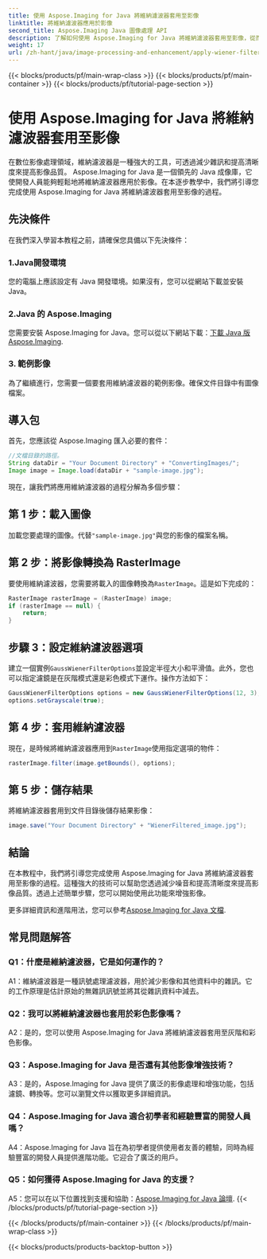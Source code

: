 ```yaml
---
title: 使用 Aspose.Imaging for Java 將維納濾波器套用至影像
linktitle: 將維納濾波器應用於影像
second_title: Aspose.Imaging Java 圖像處理 API
description: 了解如何使用 Aspose.Imaging for Java 將維納濾波器套用至影像，從而輕鬆提高影像品質並減少雜訊。
weight: 17
url: /zh-hant/java/image-processing-and-enhancement/apply-wiener-filter-to-images/
---
```


{{< blocks/products/pf/main-wrap-class >}}
{{< blocks/products/pf/main-container >}}
{{< blocks/products/pf/tutorial-page-section >}}

# 使用 Aspose.Imaging for Java 將維納濾波器套用至影像


在數位影像處理領域，維納濾波器是一種強大的工具，可透過減少雜訊和提高清晰度來提高影像品質。 Aspose.Imaging for Java 是一個領先的 Java 成像庫，它使開發人員能夠輕鬆地將維納濾波器應用於影像。在本逐步教學中，我們將引導您完成使用 Aspose.Imaging for Java 將維納濾波器套用至影像的過程。

## 先決條件

在我們深入學習本教程之前，請確保您具備以下先決條件：

### 1.Java開發環境

您的電腦上應該設定有 Java 開發環境。如果沒有，您可以從網站下載並安裝 Java。

### 2.Java 的 Aspose.Imaging

您需要安裝 Aspose.Imaging for Java。您可以從以下網站下載：[下載 Java 版 Aspose.Imaging](https://releases.aspose.com/imaging/java/).

### 3. 範例影像

為了繼續進行，您需要一個要套用維納濾波器的範例影像。確保文件目錄中有圖像檔案。

## 導入包

首先，您應該從 Aspose.Imaging 匯入必要的套件：

```java
//文檔目錄的路徑。
String dataDir = "Your Document Directory" + "ConvertingImages/";
Image image = Image.load(dataDir + "sample-image.jpg");
```

現在，讓我們將應用維納濾波器的過程分解為多個步驟：

## 第 1 步：載入圖像

加載您要處理的圖像。代替`"sample-image.jpg"`與您的影像的檔案名稱。

## 第 2 步：將影像轉換為 RasterImage

要使用維納濾波器，您需要將載入的圖像轉換為`RasterImage`。這是如下完成的：

```java
RasterImage rasterImage = (RasterImage) image;
if (rasterImage == null) {
    return;
}
```

## 步驟 3：設定維納濾波器選項

建立一個實例`GaussWienerFilterOptions`並設定半徑大小和平滑值。此外，您也可以指定濾鏡是在灰階模式還是彩色模式下運作。操作方法如下：

```java
GaussWienerFilterOptions options = new GaussWienerFilterOptions(12, 3);
options.setGrayscale(true);
```

## 第 4 步：套用維納濾波器

現在，是時候將維納濾波器應用到`RasterImage`使用指定選項的物件：

```java
rasterImage.filter(image.getBounds(), options);
```

## 第 5 步：儲存結果

將維納濾波器套用到文件目錄後儲存結果影像：

```java
image.save("Your Document Directory" + "WienerFiltered_image.jpg");
```

## 結論

在本教程中，我們將引導您完成使用 Aspose.Imaging for Java 將維納濾波器套用至影像的過程。這種強大的技術可以幫助您透過減少噪音和提高清晰度來提高影像品質。透過上述簡單步驟，您可以開始使用此功能來增強影像。

更多詳細資訊和進階用法，您可以參考[Aspose.Imaging for Java 文檔](https://reference.aspose.com/imaging/java/).

## 常見問題解答

### Q1：什麼是維納濾波器，它是如何運作的？

A1：維納濾波器是一種訊號處理濾波器，用於減少影像和其他資料中的雜訊。它的工作原理是估計原始的無雜訊訊號並將其從雜訊資料中減去。

### Q2：我可以將維納濾波器也套用於彩色影像嗎？

A2：是的，您可以使用 Aspose.Imaging for Java 將維納濾波器套用至灰階和彩色影像。

### Q3：Aspose.Imaging for Java 是否還有其他影像增強技術？

A3：是的，Aspose.Imaging for Java 提供了廣泛的影像處理和增強功能，包括濾鏡、轉換等。您可以瀏覽文件以獲取更多詳細資訊。

### Q4：Aspose.Imaging for Java 適合初學者和經驗豐富的開發人員嗎？

A4：Aspose.Imaging for Java 旨在為初學者提供使用者友善的體驗，同時為經驗豐富的開發人員提供進階功能。它迎合了廣泛的用戶。

### Q5：如何獲得 Aspose.Imaging for Java 的支援？

 A5：您可以在以下位置找到支援和協助：[Aspose.Imaging for Java 論壇](https://forum.aspose.com/).
{{< /blocks/products/pf/tutorial-page-section >}}

{{< /blocks/products/pf/main-container >}}
{{< /blocks/products/pf/main-wrap-class >}}

{{< blocks/products/products-backtop-button >}}

